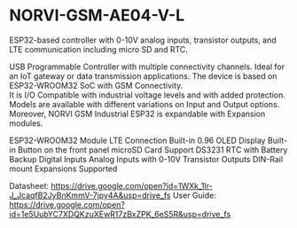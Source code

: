 # NORVI-GSM-AE04-V-L
ESP32-based controller with 0-10V analog inputs, transistor outputs, and LTE communication including micro SD and RTC.

USB Programmable Controller with multiple connectivity channels. 
Ideal for an IoT gateway or data transmission applications. 
The device is based on ESP32-WROOM32 SoC with GSM Connectivity.  
It is I/O Compatible with industrial voltage levels and with added protection. 
Models are available with different variations on Input and Output options. 
Moreover, NORVI GSM Industrial ESP32 is expandable with Expansion modules. 

ESP32-WROOM32 Module
LTE Connection
Built-in 0.96 OLED Display
Built-in Button on the front panel
microSD Card Support
DS3231 RTC with Battery Backup
Digital Inputs
Analog Inputs with 0-10V
Transistor Outputs
DIN-Rail mount
Expansions Supported

Datasheet:   https://drive.google.com/open?id=1WXk_1lr-J_JcaqfB2JyBnKmmV-7jpy4A&usp=drive_fs
User Guide:  https://drive.google.com/open?id=1e5UubYC7XDQKzuXEwR17zBxZPK_6eS5R&usp=drive_fs
